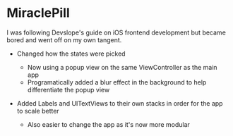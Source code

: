 # MiraclePill
I was following Devslope's guide on iOS frontend development but became bored and went off on my own tangent. 

* Changed how the states were picked
  * Now using a popup view on the same ViewController as the main app
  * Programatically added a blur effect in the background to help differentiate the popup view

* Added Labels and UITextViews to their own stacks in order for the app to scale better
  * Also easier to change the app as it's now more modular
